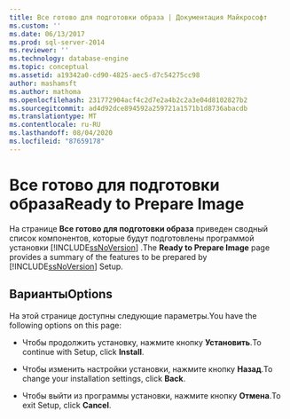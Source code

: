 ```yaml
---
title: Все готово для подготовки образа | Документация Майкрософт
ms.custom: ''
ms.date: 06/13/2017
ms.prod: sql-server-2014
ms.reviewer: ''
ms.technology: database-engine
ms.topic: conceptual
ms.assetid: a19342a0-cd90-4825-aec5-d7c54275cc98
author: mashamsft
ms.author: mathoma
ms.openlocfilehash: 231772904acf4c2d7e2a4b2c2a3e04d8102827b2
ms.sourcegitcommit: ad4d92dce894592a259721a1571b1d8736abacdb
ms.translationtype: MT
ms.contentlocale: ru-RU
ms.lasthandoff: 08/04/2020
ms.locfileid: "87659178"
---
```

# <a name="ready-to-prepare-image"></a><span data-ttu-id="eb211-102">Все готово для подготовки образа</span><span class="sxs-lookup"><span data-stu-id="eb211-102">Ready to Prepare Image</span></span>
  <span data-ttu-id="eb211-103">На странице **Все готово для подготовки образа** приведен сводный список компонентов, которые будут подготовлены программой установки [!INCLUDE[ssNoVersion](../../includes/ssnoversion-md.md)] .</span><span class="sxs-lookup"><span data-stu-id="eb211-103">The **Ready to Prepare Image** page provides a summary of the features to be prepared by [!INCLUDE[ssNoVersion](../../includes/ssnoversion-md.md)] Setup.</span></span>  
  
## <a name="options"></a><span data-ttu-id="eb211-104">Варианты</span><span class="sxs-lookup"><span data-stu-id="eb211-104">Options</span></span>  
 <span data-ttu-id="eb211-105">На этой странице доступны следующие параметры.</span><span class="sxs-lookup"><span data-stu-id="eb211-105">You have the following options on this page:</span></span>  
  
-   <span data-ttu-id="eb211-106">Чтобы продолжить установку, нажмите кнопку **Установить**.</span><span class="sxs-lookup"><span data-stu-id="eb211-106">To continue with Setup, click **Install**.</span></span>  
  
-   <span data-ttu-id="eb211-107">Чтобы изменить настройки установки, нажмите кнопку **Назад**.</span><span class="sxs-lookup"><span data-stu-id="eb211-107">To change your installation settings, click **Back**.</span></span>  
  
-   <span data-ttu-id="eb211-108">Чтобы выйти из программы установки, нажмите кнопку **Отмена**.</span><span class="sxs-lookup"><span data-stu-id="eb211-108">To exit Setup, click **Cancel**.</span></span>  
  
  
